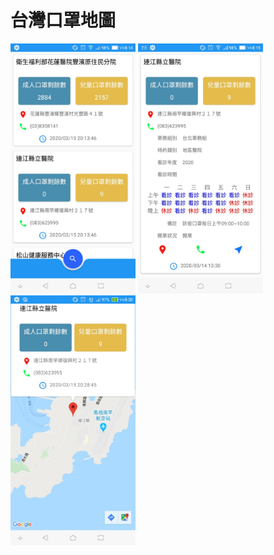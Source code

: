 # 台灣口罩地圖

<img src="https://github.com/wade-project-code/FaceMaskAPP/blob/master/img/1.jpg" width="200" />
<img src="https://github.com/wade-project-code/FaceMaskAPP/blob/master/img/2.jpg" width="200" />
<img src="https://github.com/wade-project-code/FaceMaskAPP/blob/master/img/3.jpg" width="200" />
